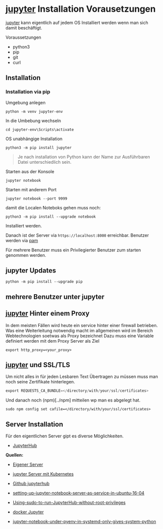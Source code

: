 # [jupyter](https://jupyter.org/) Installation Vorausetzungen

[jupyter](https://jupyter.org/) kann eigentlich auf jedem OS Installiert werden wenn man sich damit beschäftigt.

Voraussetzungen

- python3
- pip
- git
- curl

## Installation

### Installation via pip

Umgebung anlegen

`python -m venv jupyter-env`

In die Umbebung wechseln

`cd jupyter-env\Scripts\activate`

OS unabhängige Installation

`python3 -m pip install jupyter`

> Je nach installation von Python kann der Name zur Ausführbaren Datei unterschiedlich sein.

Starten aus der Konsole

`jupyter notebook`

Starten mit anderem Port

`jupyter notebook --port 9999`

damit die Localen Noteboks gehen muss noch:

`python3 -m pip install --upgrade notebook`

Installiert werden.

Danach ist der Server via `https://localhost:8000` erreichbar. Benutzer werden via [pam](../pam)

Für mehrere Benutzer muss ein Privilegierter Benutzer zum starten genommen werden.

## jupyter Updates

`python -m pip install --upgrade pip`

## mehrere Benutzer unter jupyter

## [jupyter](https://jupyter.org/) Hinter einem Proxy

In dem meisten Fällen wird heute ein service hinter einer firewall betrieben.
Was eine Weiterleitung notwendig macht im allgemeinen wird im Bereich Webtechnologien soetwas als Proxy bezeichnet
Dazu muss eine Variable definiert werden mit dem Proxy Server als Ziel

`export http_proxy=<your_proxy>`

## [jupyter](https://jupyter.org/) und SSL/TLS

Um nicht alles in für jeden Lesbaren Text Übertragen zu müssen muss man noch seine Zertifikate hinterlegen.

```s
export REQUESTS_CA_BUNDLE=</directory/with/your/ssl/certificates>
```

Und danach noch (npm)[../npm] mitteilen wp man es abgelegt hat.

`sudo npm config set cafile=</directory/with/your/ssl/certificates>`

## Server Installation

Für den eigentlichen Server gipt es diverse Möglichkeiten.

* [JupyterHub](../jupyterhub)

**Quellen:**

* [Eigener Server](https://tljh.jupyter.org/en/latest/#the-littlest-jupyterhub)

* [jupyter Server mit Kubernetes](https://z2jh.jupyter.org/en/stable/)

* [Github jupyterhub](https://github.com/jupyterhub/jupyterhub)

* [setting-up-jupyter-notebook-server-as-service-in-ubuntu-16-04](https://aichamp.wordpress.com/2017/06/13/setting-up-jupyter-notebook-server-as-service-in-ubuntu-16-04/)

* [Using-sudo-to-run-JupyterHub-without-root-privileges](https://github.com/jupyterhub/jupyterhub/wiki/Using-sudo-to-run-JupyterHub-without-root-privileges)

* [docker Jupyter](https://hub.docker.com/r/jupyterhub/jupyterhub/)

* [jupyter-notebook-under-pyenv-in-systemd-only-gives-system-python](https://stackoverflow.com/questions/50242491/jupyter-notebook-under-pyenv-in-systemd-only-gives-system-python)
